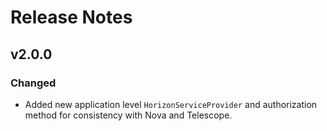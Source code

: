 # Release Notes

## v2.0.0

### Changed

- Added new application level `HorizonServiceProvider` and authorization method for consistency with Nova and Telescope.
